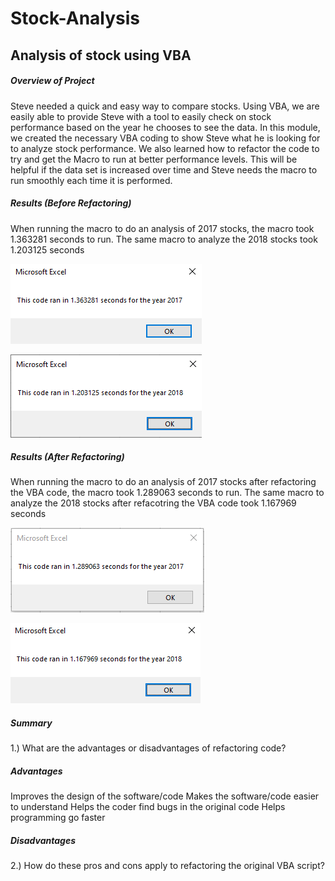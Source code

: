 # Stock-Analysis
## Analysis of stock using VBA
##### **Overview of Project**
Steve needed a quick and easy way to compare stocks.  Using VBA, we are easily able to provide Steve with a tool to easily check on stock performance based on the year he chooses to see the data.
In this module, we created the necessary VBA coding to show Steve what he is looking for to analyze stock performance.  We also learned how to refactor the code to try and get the Macro to run at better performance levels.  This will be helpful if the data set is increased over time and Steve needs the macro to run smoothly each time it is performed.

##### **Results (Before Refactoring)**
When running the macro to do an analysis of 2017 stocks, the macro took 1.363281 seconds to run.  The same macro to analyze the 2018 stocks took 1.203125 seconds

![Before_Refactoring_2017](https://github.com/barrettben/Stock-Analysis/blob/ecbc2f4720061ca08c5e8c94e4d1584a0f2818a0/Resources/Before_Refactoring_2017.png)

![Before_Refactoring_2018](https://github.com/barrettben/Stock-Analysis/blob/ecbc2f4720061ca08c5e8c94e4d1584a0f2818a0/Resources/Before_Refactoring_2018.png)

##### **Results (After Refactoring)**
When running the macro to do an analysis of 2017 stocks after refactoring the VBA code, the macro took 1.289063 seconds to run.  The same macro to analyze the 2018 stocks after refacotring the VBA code took 1.167969 seconds

![VBA_Challenge_2017](https://github.com/barrettben/Stock-Analysis/blob/4c7704c1741d8eb258e2dc8892e10e869e84e6be/Resources/VBA_Challenge_207.png)

![VBA_Challenge_2018](https://github.com/barrettben/Stock-Analysis/blob/4c7704c1741d8eb258e2dc8892e10e869e84e6be/Resources/VBA_Challenge_2018.png)

##### **Summary**
1.) What are the advantages or disadvantages of refactoring code?

##### Advantages
Improves the design of the software/code
Makes the software/code easier to understand
Helps the coder find bugs in the original code
Helps programming go faster

##### Disadvantages

2.) How do these pros and cons apply to refactoring the original VBA script?
